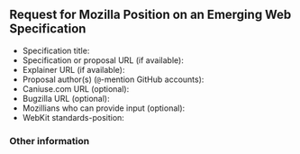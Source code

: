 <!-- Please use only the specification title as the issue title. -->

## Request for Mozilla Position on an Emerging Web Specification

* Specification title: 
* Specification or proposal URL (if available): 
* Explainer URL (if available):
* Proposal author(s) (`@`-mention GitHub accounts): 
* Caniuse.com URL (optional): 
* Bugzilla URL (optional): 
* Mozillians who can provide input (optional):
* WebKit standards-position: 

### Other information

